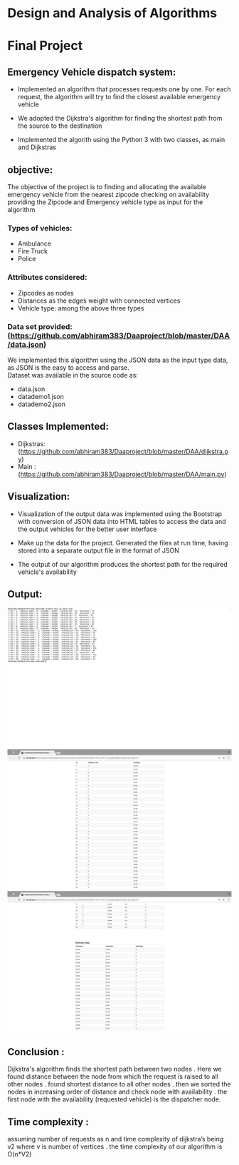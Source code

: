 # Design and Analysis of Algorithms
# Final Project



## Emergency Vehicle dispatch system:


* Implemented an algorithm that processes requests one by one. For each request, the algorithm
will try to find the closest available emergency vehicle

* We adopted the Dijkstra's algorithm for finding the shortest path from the source to the destination

* Implemented the algorith using the Python 3 with two classes, as main and Dijkstras

## objective:
  The objective of the project is to finding and allocating the available emergency vehicle from the nearest zipcode checking on availability providing the Zipcode and Emergency vehicle type as input for the algorithm
  
### Types of vehicles:
  * Ambulance
  * Fire Truck
  * Police
  
### Attributes considered:
  * Zipcodes as nodes
  * Distances as the edges weight with connected vertices
  * Vehicle type: among the above three types
  
### Data set provided: (https://github.com/abhiram383/Daaproject/blob/master/DAA/data.json)
We implemented this algorithm using the JSON data as the input type data, as JSON is the easy to access and parse.  
Dataset was available in the source code as:
   * data.json
   * datademo1.json
   * datademo2.json

## Classes Implemented:
  * Dijkstras: (https://github.com/abhiram383/Daaproject/blob/master/DAA/dijkstra.py)
  * Main     : (https://github.com/abhiram383/Daaproject/blob/master/DAA/main.py)
 
## Visualization:
* Visualization of the output data was implemented using the Bootstrap with conversion of JSON data into HTML tables to access the data and the output vehicles for the better user interface

* Make up the data for the project. Generated the files at run time, having stored into a separate output file in the format of JSON

* The output of our algorithm produces the shortest path for the required vehicle's availability

## Output:
![](https://github.com/abhiram383/Daaproject/blob/master/DAA/output%20screenshots/Screen%20Shot%202017-12-04%20at%203.02.35%20AM.png)
![](https://github.com/abhiram383/Daaproject/blob/master/DAA/output%20screenshots/Screen%20Shot%202017-12-04%20at%203.05.45%20AM.png)
![](https://github.com/abhiram383/Daaproject/blob/master/DAA/output%20screenshots/Screen%20Shot%202017-12-04%20at%203.05.54%20AM.png)

## Conclusion :
Dijkstra's algorithm finds the shortest path between two nodes . Here
we found distance between the node from which the request is raised
to all other nodes . found shortest distance to all other nodes . then we
sorted the nodes in increasing order of distance and check node with
availability . the first node with the availability (requested vehicle) is
the dispatcher node.

## Time complexity :
assuming number of requests as n and time complexity of dijkstra’s
being v2 where v is number of vertices . the time complexity of our
algorithm is O(n*V2)
